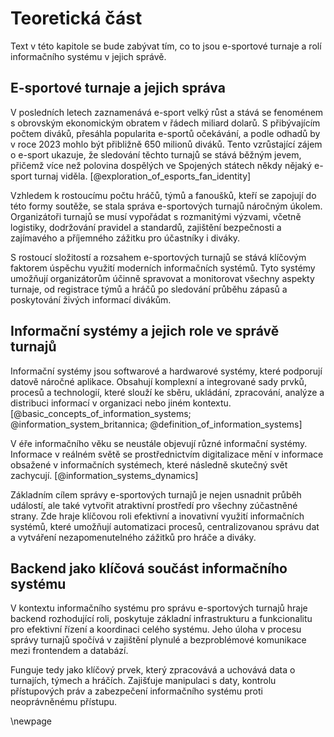 
# Teoretická část

Text v této kapitole se bude zabývat tím, co to jsou e-sportové turnaje a rolí informačního systému v jejich správě.

## E-sportové turnaje a jejich správa

V posledních letech zaznamenává e-sport velký růst a stává se fenoménem s obrovským ekonomickým obratem v řádech miliard dolarů.
S přibývajícím počtem diváků, přesáhla popularita e-sportů očekávání, a podle odhadů by v roce 2023 mohlo být přibližně 650 milionů diváků.
Tento vzrůstající zájem o e-sport ukazuje, že sledování těchto turnajů se stává běžným jevem, přičemž více než polovina dospělých ve Spojených státech někdy nějaký e-sport turnaj viděla. [@exploration_of_esports_fan_identity]

Vzhledem k rostoucímu počtu hráčů, týmů a fanoušků, kteří se zapojují do této formy soutěže,
se stala správa e-sportových turnajů náročným úkolem.
Organizátoři turnajů se musí vypořádat s rozmanitými výzvami, včetně logistiky,
dodržování pravidel a standardů, zajištění bezpečnosti a zajímavého a příjemného zážitku pro účastníky i diváky.

S rostoucí složitostí a rozsahem e-sportových turnajů se stává klíčovým faktorem úspěchu využití moderních informačních systémů.
Tyto systémy umožňují organizátorům účinně spravovat a monitorovat všechny aspekty turnaje,
od registrace týmů a hráčů po sledování průběhu zápasů a poskytování živých informací divákům.


## Informační systémy a jejich role ve správě turnajů

Informační systémy jsou softwarové a hardwarové systémy, které podporují datově náročné aplikace.
Obsahují komplexní a integrované sady prvků, procesů a technologií, které slouží ke sběru, ukládání, zpracování, analýze a distribuci informací v organizaci nebo jiném kontextu. [@basic_concepts_of_information_systems; @information_system_britannica; @definition_of_information_systems]

V éře informačního věku se neustále objevují různé informační systémy.
Informace v reálném světě se prostřednictvím digitalizace mění v informace obsažené v informačních systémech,
které následně skutečný svět zachycují. [@information_systems_dynamics]

Základním cílem správy e-sportových turnajů je nejen usnadnit průběh událostí,
ale také vytvořit atraktivní prostředí pro všechny zúčastněné strany.
Zde hraje klíčovou roli efektivní a inovativní využití informačních systémů,
které umožňují automatizaci procesů, centralizovanou správu dat
a vytváření nezapomenutelného zážitků pro hráče a diváky.

## Backend jako klíčová součást informačního systému

V kontextu informačního systému pro správu e-sportových turnajů hraje backend rozhodující roli,
poskytuje základní infrastrukturu a funkcionalitu pro efektivní řízení a koordinaci celého systému.
Jeho úloha v procesu správy turnajů spočívá v zajištění plynulé a bezproblémové komunikace mezi frontendem a databází.

Funguje tedy jako klíčový prvek, který zpracovává a uchovává data o turnajích, týmech a hráčích.
Zajišťuje manipulaci s daty, kontrolu přístupových práv a zabezpečení informačního systému proti neoprávněnému přístupu.

\newpage

